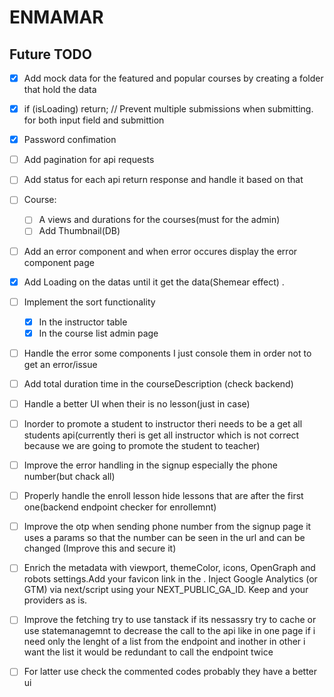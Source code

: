 # ENMAMAR

## Future TODO

- [x] Add mock data for the featured and popular courses by creating a folder that hold the data

- [x] if (isLoading) return; // Prevent multiple submissions when submitting. for both input field and submittion
- [x] Password confimation
- [ ] Add pagination for api requests
- [ ] Add status for each api return response and handle it based on that
- [ ] Course:
  - [ ] A views and durations for the courses(must for the admin)
  - [ ] Add Thumbnail(DB)
- [ ] Add an error component and when error occures display the error component page
- [x] Add Loading on the datas until it get the data(Shemear effect) .
- [ ] Implement the sort functionality
  - [x] In the instructor table
  - [x] In the course list admin page
- [ ] Handle the error some components I just console them in order not to get an error/issue
- [ ] Add total duration time in the courseDescription (check backend)
- [ ] Handle a better UI when their is no lesson(just in case)

- [ ] Inorder to promote a student to instructor theri needs to be a get all students api(currently theri is get all instructor which is not correct because we are going to promote the student to teacher)
- [ ] Improve the error handling in the signup especially the phone number(but chack all)
- [ ] Properly handle the enroll lesson hide lessons that are after the first one(backend endpoint checker for enrollemnt)
- [ ] Improve the otp when sending phone number from the signup page it uses a params so that the number can be seen in the url and can be changed (Improve this and secure it)

- [ ] Enrich the metadata with viewport, themeColor, icons, OpenGraph and robots settings.Add your favicon link in the <head>. Inject Google Analytics (or GTM) via next/script using your NEXT_PUBLIC_GA_ID. Keep <html lang> and your providers as is.

-[ ] Improve the fetching try to use tanstack if its nessassry try to cache or use statemanagemnt to decrease the call to the api like in one page if i need only the lenght of a list from the endpoint and inother in other i want the list it would be redundant to call the endpoint twice

- [ ] For latter use check the commented codes probably they have a better ui